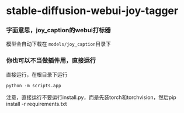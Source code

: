 # stable-diffusion-webui-joy-tagger

### 字面意思，joy_caption的webui打标器

模型会自动下载在 `models/joy_caption`目录下

### 你也可以不当做插件用，直接运行

直接运行，在根目录下运行
```
python -m scripts.app
```

注意，直接运行不要运行install.py，而是先装torch和torchvision，然后pip install -r requirements.txt
